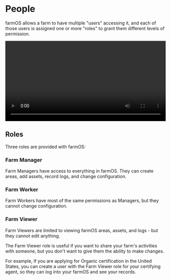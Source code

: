 # People

farmOS allows a farm to have multiple "users" accessing it, and each of those
users is assigned one or more "roles" to grant them different levels of
permission.

<video width="100%" controls>
  <source src="/demo/people.mp4" type="video/mp4">
</video>

## Roles

Three roles are provided with farmOS:

### Farm Manager

Farm Managers have access to everything in farmOS. They can create areas, add
assets, record logs, and change configuration.

### Farm Worker

Farm Workers have most of the same permissions as Managers, but they cannot
change configuration.

### Farm Viewer

Farm Viewers are limited to viewing farmOS areas, assets, and logs - but they
cannot edit anything.

The Farm Viewer role is useful if you want to share your farm's activities with
someone, but you don't want to give them the ability to make changes.

For example, if you are applying for Organic certification in the United States,
you can create a user with the Farm Viewer role for your certifying agent, so
they can log into your farmOS and see your records.

